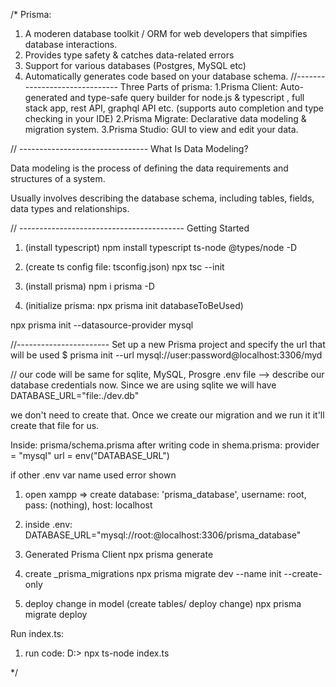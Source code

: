 /*
Prisma:
1. A moderen database toolkit / ORM for web developers that simpifies database interactions.
2. Provides type safety & catches data-related errors
3. Support for various databases (Postgres, MySQL etc)
4. Automatically generates code based on your database schema.
//------------------------------
Three Parts of prisma:
1.Prisma Client:
 Auto-generated and type-safe query builder for node.js & typescript , full stack app, rest API, graphql API etc. (supports auto completion and type checking in your IDE)
2.Prisma Migrate:
 Declarative data modeling & migration system.
3.Prisma Studio:
 GUI to view and edit your data.

//  --------------------------------
What Is Data Modeling?

Data modeling is the process of defining the data requirements
and structures of a system.

Usually involves describing the database schema, including
tables, fields, data types and relationships.

// -----------------------------------------
Getting Started

1. (install typescript)
  npm install typescript ts-node @types/node -D

2. (create ts config file: tsconfig.json)
  npx tsc --init

3. (install prisma)
  npm i prisma -D

4. (initialize prisma: npx prisma init databaseToBeUsed)
  <!-- npx prisma init --datasource-provider sqlite -->
  npx prisma init --datasource-provider mysql


//-----------------------
Set up a new Prisma project and specify the url that will be used
  $ prisma init --url mysql://user:password@localhost:3306/myd

// our code will be same for sqlite, MySQL, Prosgre
.env file --> describe our database credentials now. Since we are using sqlite we will have DATABASE_URL="file:./dev.db"

we don't need to create that. Once we create our migration and we run it it'll create that file for us.

Inside: prisma/schema.prisma
after writing code in shema.prisma: 
  provider = "mysql"
  url = env("DATABASE_URL")

  if other .env var name used error shown

1. open xampp => create database: 'prisma_database', username: root, pass: (nothing), host: localhost 
2. inside .env:  DATABASE_URL="mysql://root:@localhost:3306/prisma_database" 

3. Generated Prisma Client 
  npx prisma generate

4. create _prisma_migrations 
  npx prisma migrate dev --name init --create-only

5. deploy change in model (create tables/ deploy change) 
  npx prisma migrate deploy

Run index.ts:
1. run code: D:> npx ts-node index.ts  

*/

